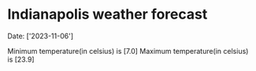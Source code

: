 # Indianapolis weather forecast 
Date: ['2023-11-06'] 

Minimum temperature(in celsius) is [7.0] 
Maximum temperature(in celsius) is [23.9]